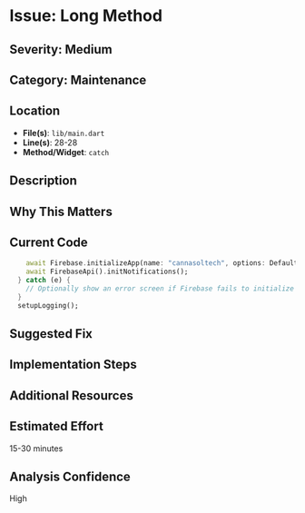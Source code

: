 # Issue: Long Method

## Severity: Medium

## Category: Maintenance

## Location
- **File(s)**: `lib/main.dart`
- **Line(s)**: 28-28
- **Method/Widget**: `catch`

## Description


## Why This Matters


## Current Code
```dart
    await Firebase.initializeApp(name: "cannasoltech", options: DefaultFirebaseOptions.currentPlatform);
    await FirebaseApi().initNotifications();
  } catch (e) {
    // Optionally show an error screen if Firebase fails to initialize
  }
  setupLogging();
```

## Suggested Fix


## Implementation Steps


## Additional Resources


## Estimated Effort
15-30 minutes

## Analysis Confidence
High
